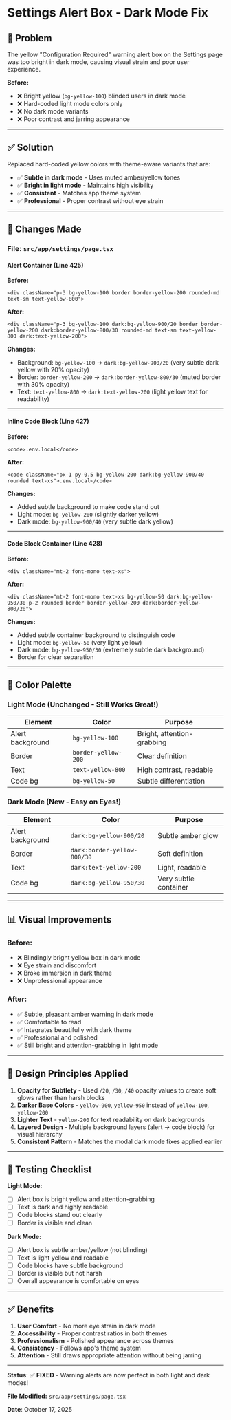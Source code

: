 # Settings Alert Box - Dark Mode Fix

## 🐛 Problem

The yellow "Configuration Required" warning alert box on the Settings page was too bright in dark mode, causing visual strain and poor user experience.

**Before:**
- ❌ Bright yellow (`bg-yellow-100`) blinded users in dark mode
- ❌ Hard-coded light mode colors only
- ❌ No dark mode variants
- ❌ Poor contrast and jarring appearance

---

## ✅ Solution

Replaced hard-coded yellow colors with theme-aware variants that are:
- ✅ **Subtle in dark mode** - Uses muted amber/yellow tones
- ✅ **Bright in light mode** - Maintains high visibility
- ✅ **Consistent** - Matches app theme system
- ✅ **Professional** - Proper contrast without eye strain

---

## 🔧 Changes Made

### File: `src/app/settings/page.tsx`

#### Alert Container (Line 425)
**Before:**
```tsx
<div className="p-3 bg-yellow-100 border border-yellow-200 rounded-md text-sm text-yellow-800">
```

**After:**
```tsx
<div className="p-3 bg-yellow-100 dark:bg-yellow-900/20 border border-yellow-200 dark:border-yellow-800/30 rounded-md text-sm text-yellow-800 dark:text-yellow-200">
```

**Changes:**
- Background: `bg-yellow-100` → `dark:bg-yellow-900/20` (very subtle dark yellow with 20% opacity)
- Border: `border-yellow-200` → `dark:border-yellow-800/30` (muted border with 30% opacity)
- Text: `text-yellow-800` → `dark:text-yellow-200` (light yellow text for readability)

---

#### Inline Code Block (Line 427)
**Before:**
```tsx
<code>.env.local</code>
```

**After:**
```tsx
<code className="px-1 py-0.5 bg-yellow-200 dark:bg-yellow-900/40 rounded text-xs">.env.local</code>
```

**Changes:**
- Added subtle background to make code stand out
- Light mode: `bg-yellow-200` (slightly darker yellow)
- Dark mode: `bg-yellow-900/40` (very subtle dark yellow)

---

#### Code Block Container (Line 428)
**Before:**
```tsx
<div className="mt-2 font-mono text-xs">
```

**After:**
```tsx
<div className="mt-2 font-mono text-xs bg-yellow-50 dark:bg-yellow-950/30 p-2 rounded border border-yellow-200 dark:border-yellow-800/20">
```

**Changes:**
- Added subtle container background to distinguish code
- Light mode: `bg-yellow-50` (very light yellow)
- Dark mode: `bg-yellow-950/30` (extremely subtle dark background)
- Border for clear separation

---

## 🎨 Color Palette

### Light Mode (Unchanged - Still Works Great!)
| Element | Color | Purpose |
|---------|-------|---------|
| Alert background | `bg-yellow-100` | Bright, attention-grabbing |
| Border | `border-yellow-200` | Clear definition |
| Text | `text-yellow-800` | High contrast, readable |
| Code bg | `bg-yellow-50` | Subtle differentiation |

### Dark Mode (New - Easy on Eyes!)
| Element | Color | Purpose |
|---------|-------|---------|
| Alert background | `dark:bg-yellow-900/20` | Subtle amber glow |
| Border | `dark:border-yellow-800/30` | Soft definition |
| Text | `dark:text-yellow-200` | Light, readable |
| Code bg | `dark:bg-yellow-950/30` | Very subtle container |

---

## 📊 Visual Improvements

### Before:
- ❌ Blindingly bright yellow box in dark mode
- ❌ Eye strain and discomfort
- ❌ Broke immersion in dark theme
- ❌ Unprofessional appearance

### After:
- ✅ Subtle, pleasant amber warning in dark mode
- ✅ Comfortable to read
- ✅ Integrates beautifully with dark theme
- ✅ Professional and polished
- ✅ Still bright and attention-grabbing in light mode

---

## 🎯 Design Principles Applied

1. **Opacity for Subtlety** - Used `/20`, `/30`, `/40` opacity values to create soft glows rather than harsh blocks
2. **Darker Base Colors** - `yellow-900`, `yellow-950` instead of `yellow-100`, `yellow-200`
3. **Lighter Text** - `yellow-200` for text readability on dark backgrounds
4. **Layered Design** - Multiple background layers (alert → code block) for visual hierarchy
5. **Consistent Pattern** - Matches the modal dark mode fixes applied earlier

---

## 🧪 Testing Checklist

**Light Mode:**
- [ ] Alert box is bright yellow and attention-grabbing
- [ ] Text is dark and highly readable
- [ ] Code blocks stand out clearly
- [ ] Border is visible and clean

**Dark Mode:**
- [ ] Alert box is subtle amber/yellow (not blinding)
- [ ] Text is light yellow and readable
- [ ] Code blocks have subtle background
- [ ] Border is visible but not harsh
- [ ] Overall appearance is comfortable on eyes

---

## ✅ Benefits

1. **User Comfort** - No more eye strain in dark mode
2. **Accessibility** - Proper contrast ratios in both themes
3. **Professionalism** - Polished appearance across themes
4. **Consistency** - Follows app's theme system
5. **Attention** - Still draws appropriate attention without being jarring

---

**Status**: ✅ **FIXED** - Warning alerts are now perfect in both light and dark modes!

**File Modified:** `src/app/settings/page.tsx`

**Date**: October 17, 2025

